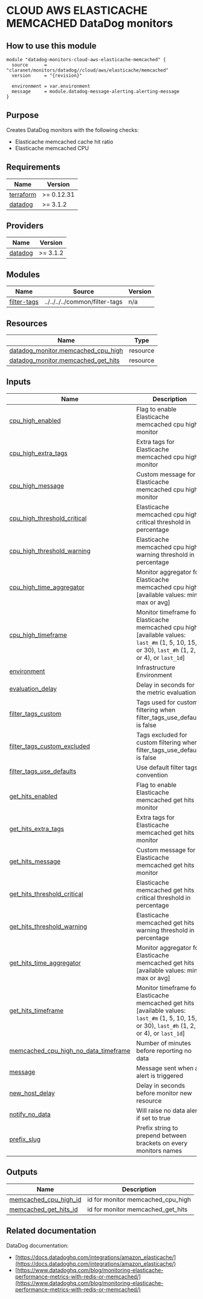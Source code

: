 # CLOUD AWS ELASTICACHE MEMCACHED DataDog monitors

## How to use this module

```hcl
module "datadog-monitors-cloud-aws-elasticache-memcached" {
  source      = "claranet/monitors/datadog//cloud/aws/elasticache/memcached"
  version     = "{revision}"

  environment = var.environment
  message     = module.datadog-message-alerting.alerting-message
}

```

## Purpose

Creates DataDog monitors with the following checks:

- Elasticache memcached cache hit ratio
- Elasticache memcached CPU

## Requirements

| Name | Version |
|------|---------|
| <a name="requirement_terraform"></a> [terraform](#requirement\_terraform) | >= 0.12.31 |
| <a name="requirement_datadog"></a> [datadog](#requirement\_datadog) | >= 3.1.2 |

## Providers

| Name | Version |
|------|---------|
| <a name="provider_datadog"></a> [datadog](#provider\_datadog) | >= 3.1.2 |

## Modules

| Name | Source | Version |
|------|--------|---------|
| <a name="module_filter-tags"></a> [filter-tags](#module\_filter-tags) | ../../../../common/filter-tags | n/a |

## Resources

| Name | Type |
|------|------|
| [datadog_monitor.memcached_cpu_high](https://registry.terraform.io/providers/DataDog/datadog/latest/docs/resources/monitor) | resource |
| [datadog_monitor.memcached_get_hits](https://registry.terraform.io/providers/DataDog/datadog/latest/docs/resources/monitor) | resource |

## Inputs

| Name | Description | Type | Default | Required |
|------|-------------|------|---------|:--------:|
| <a name="input_cpu_high_enabled"></a> [cpu\_high\_enabled](#input\_cpu\_high\_enabled) | Flag to enable Elasticache memcached cpu high monitor | `string` | `"true"` | no |
| <a name="input_cpu_high_extra_tags"></a> [cpu\_high\_extra\_tags](#input\_cpu\_high\_extra\_tags) | Extra tags for Elasticache memcached cpu high monitor | `list(string)` | `[]` | no |
| <a name="input_cpu_high_message"></a> [cpu\_high\_message](#input\_cpu\_high\_message) | Custom message for Elasticache memcached cpu high monitor | `string` | `""` | no |
| <a name="input_cpu_high_threshold_critical"></a> [cpu\_high\_threshold\_critical](#input\_cpu\_high\_threshold\_critical) | Elasticache memcached cpu high critical threshold in percentage | `string` | `90` | no |
| <a name="input_cpu_high_threshold_warning"></a> [cpu\_high\_threshold\_warning](#input\_cpu\_high\_threshold\_warning) | Elasticache memcached cpu high warning threshold in percentage | `string` | `75` | no |
| <a name="input_cpu_high_time_aggregator"></a> [cpu\_high\_time\_aggregator](#input\_cpu\_high\_time\_aggregator) | Monitor aggregator for Elasticache memcached cpu high [available values: min, max or avg] | `string` | `"min"` | no |
| <a name="input_cpu_high_timeframe"></a> [cpu\_high\_timeframe](#input\_cpu\_high\_timeframe) | Monitor timeframe for Elasticache memcached cpu high [available values: `last_#m` (1, 5, 10, 15, or 30), `last_#h` (1, 2, or 4), or `last_1d`] | `string` | `"last_15m"` | no |
| <a name="input_environment"></a> [environment](#input\_environment) | Infrastructure Environment | `string` | n/a | yes |
| <a name="input_evaluation_delay"></a> [evaluation\_delay](#input\_evaluation\_delay) | Delay in seconds for the metric evaluation | `number` | `900` | no |
| <a name="input_filter_tags_custom"></a> [filter\_tags\_custom](#input\_filter\_tags\_custom) | Tags used for custom filtering when filter\_tags\_use\_defaults is false | `string` | `"*"` | no |
| <a name="input_filter_tags_custom_excluded"></a> [filter\_tags\_custom\_excluded](#input\_filter\_tags\_custom\_excluded) | Tags excluded for custom filtering when filter\_tags\_use\_defaults is false | `string` | `""` | no |
| <a name="input_filter_tags_use_defaults"></a> [filter\_tags\_use\_defaults](#input\_filter\_tags\_use\_defaults) | Use default filter tags convention | `string` | `"true"` | no |
| <a name="input_get_hits_enabled"></a> [get\_hits\_enabled](#input\_get\_hits\_enabled) | Flag to enable Elasticache memcached get hits monitor | `string` | `"true"` | no |
| <a name="input_get_hits_extra_tags"></a> [get\_hits\_extra\_tags](#input\_get\_hits\_extra\_tags) | Extra tags for Elasticache memcached get hits monitor | `list(string)` | `[]` | no |
| <a name="input_get_hits_message"></a> [get\_hits\_message](#input\_get\_hits\_message) | Custom message for Elasticache memcached get hits monitor | `string` | `""` | no |
| <a name="input_get_hits_threshold_critical"></a> [get\_hits\_threshold\_critical](#input\_get\_hits\_threshold\_critical) | Elasticache memcached get hits critical threshold in percentage | `string` | `60` | no |
| <a name="input_get_hits_threshold_warning"></a> [get\_hits\_threshold\_warning](#input\_get\_hits\_threshold\_warning) | Elasticache memcached get hits warning threshold in percentage | `string` | `80` | no |
| <a name="input_get_hits_time_aggregator"></a> [get\_hits\_time\_aggregator](#input\_get\_hits\_time\_aggregator) | Monitor aggregator for Elasticache memcached get hits [available values: min, max or avg] | `string` | `"max"` | no |
| <a name="input_get_hits_timeframe"></a> [get\_hits\_timeframe](#input\_get\_hits\_timeframe) | Monitor timeframe for Elasticache memcached get hits [available values: `last_#m` (1, 5, 10, 15, or 30), `last_#h` (1, 2, or 4), or `last_1d`] | `string` | `"last_15m"` | no |
| <a name="input_memcached_cpu_high_no_data_timeframe"></a> [memcached\_cpu\_high\_no\_data\_timeframe](#input\_memcached\_cpu\_high\_no\_data\_timeframe) | Number of minutes before reporting no data | `string` | `30` | no |
| <a name="input_message"></a> [message](#input\_message) | Message sent when an alert is triggered | `any` | n/a | yes |
| <a name="input_new_host_delay"></a> [new\_host\_delay](#input\_new\_host\_delay) | Delay in seconds before monitor new resource | `number` | `300` | no |
| <a name="input_notify_no_data"></a> [notify\_no\_data](#input\_notify\_no\_data) | Will raise no data alert if set to true | `bool` | `true` | no |
| <a name="input_prefix_slug"></a> [prefix\_slug](#input\_prefix\_slug) | Prefix string to prepend between brackets on every monitors names | `string` | `""` | no |

## Outputs

| Name | Description |
|------|-------------|
| <a name="output_memcached_cpu_high_id"></a> [memcached\_cpu\_high\_id](#output\_memcached\_cpu\_high\_id) | id for monitor memcached\_cpu\_high |
| <a name="output_memcached_get_hits_id"></a> [memcached\_get\_hits\_id](#output\_memcached\_get\_hits\_id) | id for monitor memcached\_get\_hits |
## Related documentation

DataDog documentation:

* [https://docs.datadoghq.com/integrations/amazon_elasticache/](https://docs.datadoghq.com/integrations/amazon_elasticache/)
* [https://www.datadoghq.com/blog/monitoring-elasticache-performance-metrics-with-redis-or-memcached/](https://www.datadoghq.com/blog/monitoring-elasticache-performance-metrics-with-redis-or-memcached/)


